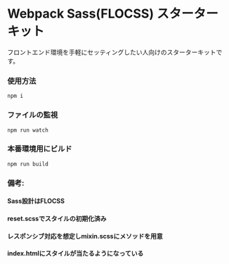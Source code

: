 # Webpack Sass(FLOCSS) スターターキット
フロントエンド環境を手軽にセッティングしたい人向けのスターターキットです。

### 使用方法

```
npm i
```

### ファイルの監視

```
npm run watch
```

### 本番環境用にビルド

```
npm run build
```

### 備考:
#### Sass設計はFLOCSS
#### reset.scssでスタイルの初期化済み
#### レスポンシブ対応を想定しmixin.scssにメソッドを用意
#### index.htmlにスタイルが当たるようになっている
